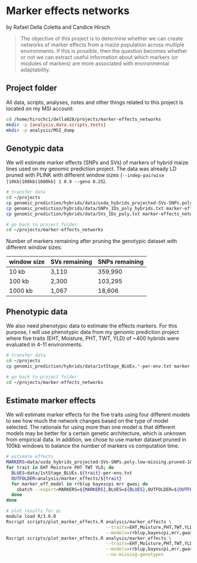 # Marker effects networks
by Rafael Della Coletta and Candice Hirsch

> The objective of this project is to determine whether we can create networks of marker effects from a maize population across multiple environments. If this is possible, then the question becomes whether or not we can extract useful information about which markers (or modules of markers) are more associated with environmental adaptability.




## Project folder

All data, scripts, analyses, notes and other things related to this project is located on my MSI account:

```bash
cd /home/hirschc1/della028/projects/marker-effects_networks
mkdir -p {analysis,data,scripts,tests}
mkdir -p analysis/MSI_dump
```




## Genotypic data

We will estimate marker effects (SNPs and SVs) of markers of hybrid maize lines used on my genomic prediction project. The data was already LD pruned with PLINK with different window sizes (`--indep-pairwise [10kb|100kb|1000kb] 1 0.9 --geno 0.25`).

```bash
# transfer data
cd ~/projects
cp genomic_prediction/hybrids/data/usda_hybrids_projected-SVs-SNPs.poly.low-missing.pruned-*kb.geno-miss-0.25.hmp.txt marker-effects_networks/data/
cp genomic_prediction/hybrids/data/SNPs_IDs_poly_hybrids.txt marker-effects_networks/data/
cp genomic_prediction/hybrids/data/SVs_IDs_poly.txt marker-effects_networks/data/

# go back to project folder
cd ~/projects/marker-effects_networks
```

Number of markers remaining after pruning the genotypic dataset with different window sizes:

| window size | SVs remaining | SNPs remaining |
| ----------- | ------------- | -------------- |
| 10 kb       | 3,110         | 359,990        |
| 100 kb      | 2,300         | 103,295        |
| 1000 kb     | 1,067         | 18,606         |



## Phenotypic data

We also need phenotypic data to estimate the effects markers. For this purpose, I will use phenotypic data from my genomic prediction project where five traits (EHT, Moisture, PHT, TWT, YLD) of ~400 hybrids were evaluated in 4-11 environments.

```bash
# transfer data
cd ~/projects
cp genomic_prediction/hybrids/data/1stStage_BLUEs.*-per-env.txt marker-effects_networks/data/

# go back to project folder
cd ~/projects/marker-effects_networks
```




## Estimate marker effects

We will estimate marker effects for the five traits using four different models to see how much the network changes based on the type of model selected. The rationale for using more than one model is that different models may be better for a certain genetic architecture, which is unknown from empirical data. In addition, we chose to use marker dataset pruned in 100kb windows to balance the number of markers vs computation time.

```bash
# estimate effects
MARKERS=data/usda_hybrids_projected-SVs-SNPs.poly.low-missing.pruned-100kb.geno-miss-0.25.hmp.txt
for trait in EHT Moisture PHT TWT YLD; do
  BLUES=data/1stStage_BLUEs.${trait}-per-env.txt
  OUTFOLDER=analysis/marker_effects/${trait}
  for marker_eff_model in rrblup bayescpi mrr gwas; do
    sbatch --export=MARKERS=${MARKERS},BLUES=${BLUES},OUTFOLDER=${OUTFOLDER},MEFFMODEL=${marker_eff_model} scripts/estimate_marker_effects.sh
  done
done

# plot results for qc
module load R/3.6.0
Rscript scripts/plot_marker_effects.R analysis/marker_effects \
                                      --traits=EHT,Moisture,PHT,TWT,YLD \
                                      --models=rrblup,bayescpi,mrr,gwas
Rscript scripts/plot_marker_effects.R analysis/marker_effects \
                                      --traits=EHT,Moisture,PHT,TWT,YLD \
                                      --models=rrblup,bayescpi,mrr,gwas \
                                      --no-missing-genotypes
```
